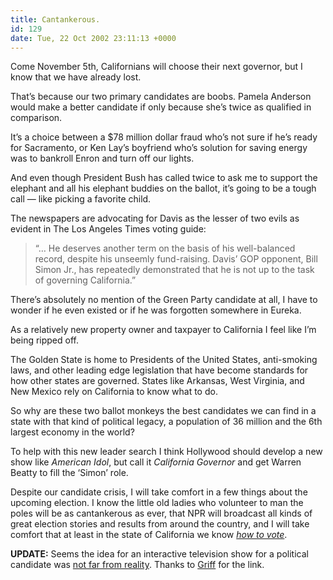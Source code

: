 ```yaml
---
title: Cantankerous.
id: 129
date: Tue, 22 Oct 2002 23:11:13 +0000
---
```


Come November 5th, Californians will choose their next governor, but I know that we have already lost.  

That’s because our two primary candidates are boobs. Pamela Anderson would make a better candidate if only because she’s twice as qualified in comparison.  

It’s a choice between a $78 million dollar fraud who’s not sure if he’s ready for Sacramento, or Ken Lay’s boyfriend who’s solution for saving energy was to bankroll Enron and turn off our lights.  

And even though President Bush has called twice to ask me to support the elephant and all his elephant buddies on the ballot, it’s going to be a tough call — like picking a favorite child.  

The newspapers are advocating for Davis as the lesser of two evils as evident in The Los Angeles Times voting guide:



> “… He deserves another term on the basis of his well-balanced record, despite his unseemly fund-raising. Davis’ <span class="caps">GOP</span> opponent, Bill Simon Jr., has repeatedly demonstrated that he is not up to the task of governing California.”



There’s absolutely no mention of the Green Party candidate at all, I have to wonder if he even existed or if he was forgotten somewhere in Eureka.  

As a relatively new property owner and taxpayer to California I feel like I’m being ripped off.  

The Golden State is home to Presidents of the United States, anti-smoking laws, and other leading edge legislation that have become standards for how other states are governed. States like Arkansas, West Virginia, and New Mexico rely on California to know what to do.  

So why are these two ballot monkeys the best candidates we can find in a state with that kind of political legacy, a population of 36 million and the 6th largest economy in the world?  

To help with this new leader search I think Hollywood should develop a new show like *American Idol*, but call it *California Governor* and get Warren Beatty to fill the ‘Simon’ role.  

Despite our candidate crisis, I will take comfort in a few things about the upcoming election. I know the little old ladies who volunteer to man the poles will be as cantankerous as ever, that <span class="caps">NPR</span> will broadcast all kinds of great election stories and results from around the country, and I will take comfort that at least in the state of California we know [*how to vote*](http://www.gregstorey.com/airbag/archives/000207.shtml).  

<span class="caps">**UPDATE:**</span> Seems the idea for an interactive television show for a political candidate was [not far from reality](http://www.msnbc.com/news/810727.asp). Thanks to [Griff](http://www.ultramicroscopic.com/) for the link.





